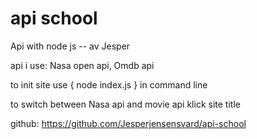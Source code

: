 # api school 
Api with node js -- av Jesper

api i use:
Nasa open api,
Omdb api

to init site use { node index.js } in command line

to switch between Nasa api and movie api klick site title


github:
https://github.com/Jesperjensensvard/api-school






